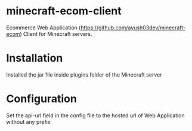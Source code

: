 # minecraft-ecom-client
Ecommerce Web Application (https://github.com/ayush03dev/minecraft-ecom) Client for Minecraft servers.

# Installation
Installed the jar file inside plugins folder of the Minecraft server

# Configuration
Set the api-url field in the config file to the hosted url of Web Application without any prefix
